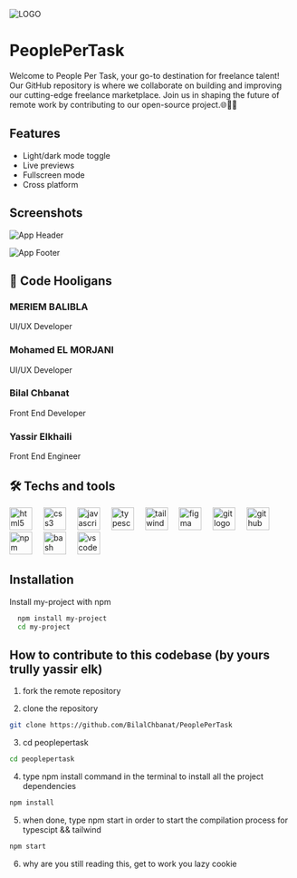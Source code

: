 ![LOGO](https://i.imgur.com/JFYlz5q.png)


# PeoplePerTask

Welcome to People Per Task, your go-to destination for freelance talent! Our GitHub repository is where we collaborate on building and improving our cutting-edge freelance marketplace. Join us in shaping the future of remote work by contributing to our open-source project.🌐💼🚀


## Features

- Light/dark mode toggle
- Live previews
- Fullscreen mode
- Cross platform


## Screenshots

![App Header](https://i.imgur.com/VShjZ98.png)

![App Footer](https://i.imgur.com/BlWPQtL.png)


## 🚀 Code Hooligans

### MERIEM BALIBLA
UI/UX Developer
### Mohamed EL MORJANI
UI/UX Developer
### Bilal Chbanat
Front End Developer
### Yassir Elkhaili
Front End Engineer

## 🛠 Techs and tools
<div align="left">
  <img src="https://cdn.jsdelivr.net/gh/devicons/devicon/icons/html5/html5-original.svg" height="40" alt="html5 logo"  />
  <img width="12" />
  <img src="https://cdn.jsdelivr.net/gh/devicons/devicon/icons/css3/css3-original.svg" height="40" alt="css3 logo"  />
  <img width="12" />
  <img src="https://cdn.jsdelivr.net/gh/devicons/devicon/icons/javascript/javascript-original.svg" height="40" alt="javascript logo"  />
  <img width="12" />
  <img src="https://cdn.jsdelivr.net/gh/devicons/devicon/icons/typescript/typescript-original.svg" height="40" alt="typescript logo"  />
  <img width="12" />
  <img src="https://cdn.jsdelivr.net/gh/devicons/devicon/icons/tailwindcss/tailwindcss-original-wordmark.svg" height="40" alt="tailwindcss logo"  />
  <img width="12" />
  <img src="https://cdn.jsdelivr.net/gh/devicons/devicon/icons/figma/figma-original.svg" height="40" alt="figma logo"  />
  <img width="12" />
  <img src="https://cdn.jsdelivr.net/gh/devicons/devicon/icons/git/git-original.svg" height="40" alt="git logo"  />
  <img width="12" />
  <img src="https://cdn.jsdelivr.net/gh/devicons/devicon/icons/github/github-original.svg" height="40" alt="github logo"  />
  <img width="12" />
  <img src="https://cdn.jsdelivr.net/gh/devicons/devicon/icons/npm/npm-original-wordmark.svg" height="40" alt="npm logo"  />
  <img width="12" />
  <img src="https://cdn.jsdelivr.net/gh/devicons/devicon/icons/bash/bash-original.svg" height="40" alt="bash logo"  />
  <img width="12" />
  <img src="https://cdn.jsdelivr.net/gh/devicons/devicon/icons/vscode/vscode-original.svg" height="40" alt="vscode logo"  />
</div>

###


## Installation

Install my-project with npm

```bash
  npm install my-project
  cd my-project
```
    
## How to contribute to this codebase (by yours trully yassir elk)

1. fork the remote repository

2. clone the repository 

```bash
git clone https://github.com/BilalChbanat/PeoplePerTask
```
3. cd peoplepertask

```bash
cd peoplepertask
```

4. type npm install command in the terminal to install all the project dependencies

```bash
npm install
```
5. when done, type npm start in order to start the compilation process for typescipt && tailwind

```bash
npm start
```

6. why are you still reading this, get to work you lazy cookie




